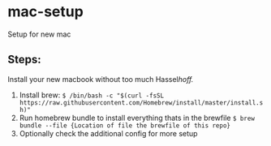 # mac-setup
Setup for new mac

## Steps:

Install your new macbook without too much Hassel*hoff.*

1. Install brew:
    `$ /bin/bash -c "$(curl -fsSL https://raw.githubusercontent.com/Homebrew/install/master/install.sh)"`
1. Run homebrew bundle to install everything thats in the brewfile
    `$ brew bundle --file {Location of file the brewfile of this repo}`
1. Optionally check the  additional config for more setup